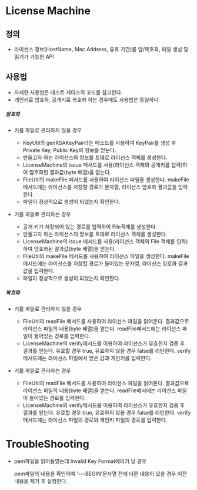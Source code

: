 # License Machine

## 정의
 * 라이선스 정보(HostName, Mac Address, 유효 기간)를 암/복호화, 파일 생성 및 읽기가 가능한 API

## 사용법
* 자세한 사용법은 테스트 케이스의 코드를 참고한다.
* 개인키로 암호화, 공개키로 복호화 하는 경우에도 사용법은 동일하다.

##### 암호화  
* 키를 파일로 관리하지 않을 경우  

	- KeyUtil의 genRSAKeyPair라는 메소드를 사용하여 KeyPair를 생성 후 Private Key, Public Key의 정보를 얻는다.
	- 만들고자 하는 라이선스의 정보를 토대로 라이선스 객체를 생성한다.
	- LicenseMachine의 issue 메서드를 사용(라이선스 객체와 공개키를 입력)하여 암호화된 결과값(byte 배열)을 얻는다.
	- FileUtil의 makeFile 메서드를 사용하여 라이선스 파일을 생성한다. makeFile메서드에는 라이선스를 저장할 경로가 문자열, 라이선스 암호화 결과값을 입력한다.
	- 파일이 정상적으로 생성이 되었는지 확인한다.
* 키를 파일로 관리하는 경우  

	- 공개 키가 저장되어 있는 경로를 입력하여 File객체를 생성한다.
	- 만들고자 하는 라이선스의 정보를 토대로 라이선스 객체를 생성한다.
	- LicenseMachine의 issue 메서드를 사용(라이선스 객체와 File 객체를 입력)하여 암호화된 결과값(byte 배열)을 얻는다.
	- FileUtil의 makeFile 메서드를 사용하여 라이선스 파일을 생성한다. makeFile메서드에는 라이선스를 저장할 경로가 들어있는 문자열, 라이선스 암호화 결과값을 입력한다.
	- 파일이 정상적으로 생성이 되었는지 확인한다.
 
##### 복호화
* 키를 파일로 관리하지 않을 경우  

	- FileUtil의 readFile 메서드를 사용하여 라이선스 파일을 읽어온다. 결과값으로 라이선스 파일의 내용(byte 배열)을 얻는다. readFile메서드에는 라이선스 파일이 들어있는 경로를  입력한다.
	- LicenseMachine의 verify메서드를 이용하여 라이선스가 유효한지 검증 후 결과를 얻는다. 유효할 경우 true, 유효하지 않을 경우 false를 리턴한다. verify메서드에는 라이선스 파일에서 얻은 값과 개인키를 입력한다.
* 키를 파일로 관리하는 경우  

	- FileUtil의 readFile 메서드를 사용하여 라이선스 파일을 읽어온다. 결과값으로 라이선스 파일의 내용(byte 배열)을 얻는다. readFile메서에는 라이선스 파일이 들어있는 경로를 입력한다.
	- LicenseMachine의 verify메서드를 이용하여 라이선스가 유효한지 검증 후 결과를 얻는다. 유효할 경우 true, 유효하지 않을 경우 false를 리턴한다. verify메서드에는 라이선스 파일의 경로와 개인키 파일의 경로를 입력한다. 

# TroubleShooting
* pem파일을 읽어들였는데 Invalid Key Format에러가 날 경우  

	pem파일의 내용을 확인하여 '---BEGIN'문자열 전에 다른 내용이 있을 경우 이전 내용을 제거 후 실행한다.